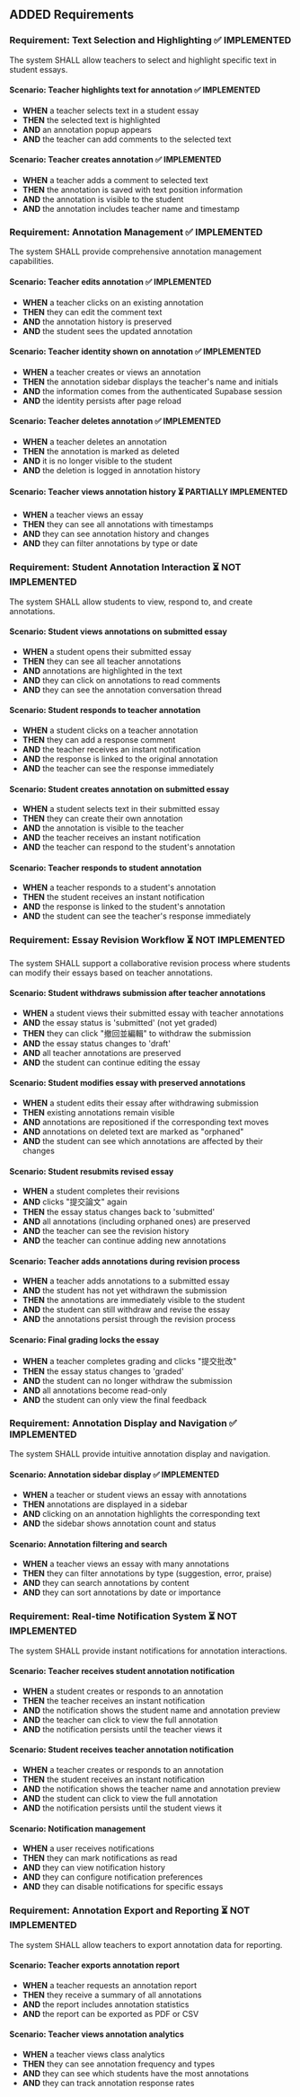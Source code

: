 ## ADDED Requirements

### Requirement: Text Selection and Highlighting ✅ **IMPLEMENTED**
The system SHALL allow teachers to select and highlight specific text in student essays.

#### Scenario: Teacher highlights text for annotation ✅ **IMPLEMENTED**
- **WHEN** a teacher selects text in a student essay
- **THEN** the selected text is highlighted
- **AND** an annotation popup appears
- **AND** the teacher can add comments to the selected text

#### Scenario: Teacher creates annotation ✅ **IMPLEMENTED**
- **WHEN** a teacher adds a comment to selected text
- **THEN** the annotation is saved with text position information
- **AND** the annotation is visible to the student
- **AND** the annotation includes teacher name and timestamp

### Requirement: Annotation Management ✅ **IMPLEMENTED**
The system SHALL provide comprehensive annotation management capabilities.

#### Scenario: Teacher edits annotation ✅ **IMPLEMENTED**
- **WHEN** a teacher clicks on an existing annotation
- **THEN** they can edit the comment text
- **AND** the annotation history is preserved
- **AND** the student sees the updated annotation

#### Scenario: Teacher identity shown on annotation ✅ **IMPLEMENTED**
- **WHEN** a teacher creates or views an annotation
- **THEN** the annotation sidebar displays the teacher's name and initials
- **AND** the information comes from the authenticated Supabase session
- **AND** the identity persists after page reload

#### Scenario: Teacher deletes annotation ✅ **IMPLEMENTED**
- **WHEN** a teacher deletes an annotation
- **THEN** the annotation is marked as deleted
- **AND** it is no longer visible to the student
- **AND** the deletion is logged in annotation history

#### Scenario: Teacher views annotation history ⏳ **PARTIALLY IMPLEMENTED**
- **WHEN** a teacher views an essay
- **THEN** they can see all annotations with timestamps
- **AND** they can see annotation history and changes
- **AND** they can filter annotations by type or date

### Requirement: Student Annotation Interaction ⏳ **NOT IMPLEMENTED**
The system SHALL allow students to view, respond to, and create annotations.

#### Scenario: Student views annotations on submitted essay
- **WHEN** a student opens their submitted essay
- **THEN** they can see all teacher annotations
- **AND** annotations are highlighted in the text
- **AND** they can click on annotations to read comments
- **AND** they can see the annotation conversation thread

#### Scenario: Student responds to teacher annotation
- **WHEN** a student clicks on a teacher annotation
- **THEN** they can add a response comment
- **AND** the teacher receives an instant notification
- **AND** the response is linked to the original annotation
- **AND** the teacher can see the response immediately

#### Scenario: Student creates annotation on submitted essay
- **WHEN** a student selects text in their submitted essay
- **THEN** they can create their own annotation
- **AND** the annotation is visible to the teacher
- **AND** the teacher receives an instant notification
- **AND** the teacher can respond to the student's annotation

#### Scenario: Teacher responds to student annotation
- **WHEN** a teacher responds to a student's annotation
- **THEN** the student receives an instant notification
- **AND** the response is linked to the student's annotation
- **AND** the student can see the teacher's response immediately

### Requirement: Essay Revision Workflow ⏳ **NOT IMPLEMENTED**
The system SHALL support a collaborative revision process where students can modify their essays based on teacher annotations.

#### Scenario: Student withdraws submission after teacher annotations
- **WHEN** a student views their submitted essay with teacher annotations
- **AND** the essay status is 'submitted' (not yet graded)
- **THEN** they can click "撤回並編輯" to withdraw the submission
- **AND** the essay status changes to 'draft'
- **AND** all teacher annotations are preserved
- **AND** the student can continue editing the essay

#### Scenario: Student modifies essay with preserved annotations
- **WHEN** a student edits their essay after withdrawing submission
- **THEN** existing annotations remain visible
- **AND** annotations are repositioned if the corresponding text moves
- **AND** annotations on deleted text are marked as "orphaned"
- **AND** the student can see which annotations are affected by their changes

#### Scenario: Student resubmits revised essay
- **WHEN** a student completes their revisions
- **AND** clicks "提交論文" again
- **THEN** the essay status changes back to 'submitted'
- **AND** all annotations (including orphaned ones) are preserved
- **AND** the teacher can see the revision history
- **AND** the teacher can continue adding new annotations

#### Scenario: Teacher adds annotations during revision process
- **WHEN** a teacher adds annotations to a submitted essay
- **AND** the student has not yet withdrawn the submission
- **THEN** the annotations are immediately visible to the student
- **AND** the student can still withdraw and revise the essay
- **AND** the annotations persist through the revision process

#### Scenario: Final grading locks the essay
- **WHEN** a teacher completes grading and clicks "提交批改"
- **THEN** the essay status changes to 'graded'
- **AND** the student can no longer withdraw the submission
- **AND** all annotations become read-only
- **AND** the student can only view the final feedback

### Requirement: Annotation Display and Navigation ✅ **IMPLEMENTED**
The system SHALL provide intuitive annotation display and navigation.

#### Scenario: Annotation sidebar display ✅ **IMPLEMENTED**
- **WHEN** a teacher or student views an essay with annotations
- **THEN** annotations are displayed in a sidebar
- **AND** clicking on an annotation highlights the corresponding text
- **AND** the sidebar shows annotation count and status

#### Scenario: Annotation filtering and search
- **WHEN** a teacher views an essay with many annotations
- **THEN** they can filter annotations by type (suggestion, error, praise)
- **AND** they can search annotations by content
- **AND** they can sort annotations by date or importance

### Requirement: Real-time Notification System ⏳ **NOT IMPLEMENTED**
The system SHALL provide instant notifications for annotation interactions.

#### Scenario: Teacher receives student annotation notification
- **WHEN** a student creates or responds to an annotation
- **THEN** the teacher receives an instant notification
- **AND** the notification shows the student name and annotation preview
- **AND** the teacher can click to view the full annotation
- **AND** the notification persists until the teacher views it

#### Scenario: Student receives teacher annotation notification
- **WHEN** a teacher creates or responds to an annotation
- **THEN** the student receives an instant notification
- **AND** the notification shows the teacher name and annotation preview
- **AND** the student can click to view the full annotation
- **AND** the notification persists until the student views it

#### Scenario: Notification management
- **WHEN** a user receives notifications
- **THEN** they can mark notifications as read
- **AND** they can view notification history
- **AND** they can configure notification preferences
- **AND** they can disable notifications for specific essays

### Requirement: Annotation Export and Reporting ⏳ **NOT IMPLEMENTED**
The system SHALL allow teachers to export annotation data for reporting.

#### Scenario: Teacher exports annotation report
- **WHEN** a teacher requests an annotation report
- **THEN** they receive a summary of all annotations
- **AND** the report includes annotation statistics
- **AND** the report can be exported as PDF or CSV

#### Scenario: Teacher views annotation analytics
- **WHEN** a teacher views class analytics
- **THEN** they can see annotation frequency and types
- **AND** they can see which students have the most annotations
- **AND** they can track annotation response rates

